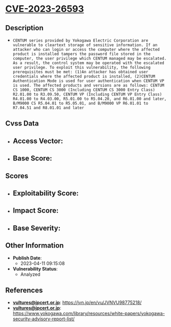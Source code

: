 
# [CVE-2023-26593](https://jvn.jp/en/vu/JVNVU98775218/)

## Description

- `CENTUM series provided by Yokogawa Electric Corporation are vulnerable to cleartext storage of sensitive information. If an attacker who can login or access the computer where the affected product is installed tampers the password file stored in the computer, the user privilege which CENTUM managed may be escalated. As a result, the control system may be operated with the escalated user privilege. To exploit this vulnerability, the following prerequisites must be met: (1)An attacker has obtained user credentials where the affected product is installed, (2)CENTUM Authentication Mode is used for user authentication when CENTUM VP is used. The affected products and versions are as follows: CENTUM CS 1000, CENTUM CS 3000 (Including CENTUM CS 3000 Entry Class) R2.01.00 to R3.09.50, CENTUM VP (Including CENTUM VP Entry Class) R4.01.00 to R4.03.00, R5.01.00 to R5.04.20, and R6.01.00 and later, B/M9000 CS R5.04.01 to R5.05.01, and B/M9000 VP R6.01.01 to R7.04.51 and R8.01.01 and later`

## Cvss Data

- **Access Vector**:
  - 
- **Base Score**:
  - 

## Scores

- **Exploitability Score**:
  - 
- **Impact Score**:
  - 
- **Base Severity**:
  - 

## Other Information

- **Publish Date**:
  - 2023-04-11 09:15:08
- **Vulnerability Status**:
  - Analyzed

## References

- **vultures@jpcert.or.jp**: https://jvn.jp/en/vu/JVNVU98775218/
- **vultures@jpcert.or.jp**: https://www.yokogawa.com/library/resources/white-papers/yokogawa-security-advisory-report-list/
